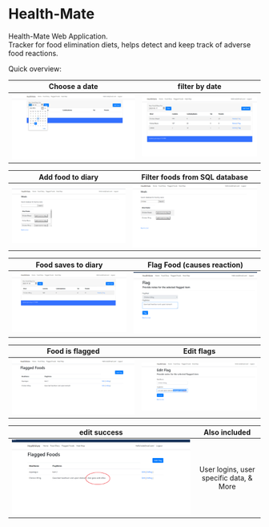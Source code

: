 # Health-Mate
Health-Mate Web Application.
<br>
Tracker for food elimination diets, helps detect and keep track of adverse food reactions.

Quick overview:

Choose a date           |  filter by date
:-------------------------:|:-------------------------:
![](choosedate.png) |  ![](filteredbydate.png)

Add food to diary             |  Filter foods from SQL database
:-------------------------:|:-------------------------:
![](searchabledb.png ) |  ![](searchfilterfood.png)

Food saves to diary           |  Flag Food (causes reaction)
:-------------------------:|:-------------------------:
![](foodsavestodiaray.png) |  ![](flagfood.png)

Food is flagged           |  Edit flags
:-------------------------:|:-------------------------:
![](flagged.png) |  ![](editsuccess.png)

edit success           |  Also included
:-------------------------:|:-------------------------:
![](edited.png) |  User logins, user specific data, & More
